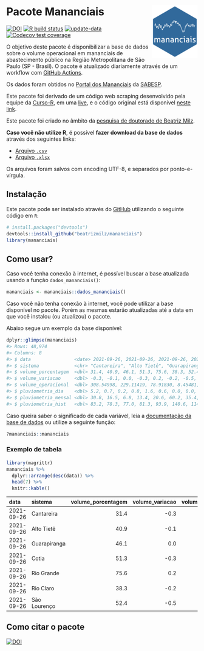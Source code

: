 
<!-- README.md is generated from README.Rmd. Please edit that file -->

# Pacote Mananciais <img src="man/figures/hexlogo.png" align="right" width = "120px"/>

<!-- badges: start -->

[![DOI](https://zenodo.org/badge/DOI/10.5281/zenodo.4733056.svg)](https://doi.org/10.5281/zenodo.4733056)
[![R build
status](https://github.com/beatrizmilz/mananciais/workflows/R-CMD-check/badge.svg)](https://github.com/beatrizmilz/mananciais/actions)
[![update-data](https://github.com/beatrizmilz/mananciais/actions/workflows/2-update_data.yaml/badge.svg)](https://github.com/beatrizmilz/mananciais/actions/workflows/2-update_data.yaml)
[![Codecov test
coverage](https://codecov.io/gh/beatrizmilz/mananciais/branch/master/graph/badge.svg)](https://codecov.io/gh/beatrizmilz/mananciais?branch=master)
<!-- badges: end -->

O objetivo deste pacote é disponibilizar a base de dados sobre o volume
operacional em mananciais de abastecimento público na Região
Metropolitana de São Paulo (SP - Brasil). O pacote é atualizado
diariamente através de um workflow com [GitHub
Actions](https://github.com/beatrizmilz/mananciais/actions).

Os dados foram obtidos no [Portal dos
Mananciais](http://mananciais.sabesp.com.br/Situacao) da
[SABESP](http://site.sabesp.com.br/site/Default.aspx).

Este pacote foi derivado de um código web scraping desenvolvido pela
equipe da [Curso-R](https://www.curso-r.com/), em uma
[live](https://youtu.be/jvZIxrMmOcQ), e o código original está
disponível [neste
link](https://github.com/curso-r/lives/blob/master/drafts/20200730_scraper_sabesp.R).

Este pacote foi criado no âmbito da [pesquisa de doutorado de Beatriz
Milz](https://beatrizmilz.github.io/tese/).

**Caso você não utilize R**, é possível **fazer download da base de
dados** através dos seguintes links:

  - [Arquivo
    `.csv`](https://github.com/beatrizmilz/mananciais/raw/master/inst/extdata/mananciais.csv)
  - [Arquivo
    `.xlsx`](https://github.com/beatrizmilz/mananciais/blob/master/inst/extdata/mananciais.xlsx?raw=true)

Os arquivos foram salvos com encoding UTF-8, e separados por
ponto-e-vírgula.

## Instalação

Este pacote pode ser instalado através do [GitHub](https://github.com/)
utilizando o seguinte código em `R`:

``` r
# install.packages("devtools")
devtools::install_github("beatrizmilz/mananciais")
library(mananciais)
```

## Como usar?

Caso você tenha conexão à internet, é possível buscar a base atualizada
usando a função `dados_mananciais()`:

``` r
mananciais <- mananciais::dados_mananciais() 
```

Caso você não tenha conexão à internet, você pode utilizar a base
disponível no pacote. Porém as mesmas estarão atualizadas até a data em
que você instalou (ou atualizou) o pacote.

Abaixo segue um exemplo da base disponível:

``` r
dplyr::glimpse(mananciais)
#> Rows: 48,974
#> Columns: 8
#> $ data                <date> 2021-09-26, 2021-09-26, 2021-09-26, 2021-09-26, 2…
#> $ sistema             <chr> "Cantareira", "Alto Tietê", "Guarapiranga", "Cotia…
#> $ volume_porcentagem  <dbl> 31.4, 40.9, 46.1, 51.3, 75.6, 38.3, 52.4, 31.7, 41…
#> $ volume_variacao     <dbl> -0.3, -0.1, 0.0, -0.3, 0.2, -0.2, -0.5, -0.2, -0.2…
#> $ volume_operacional  <dbl> 308.54998, 229.11419, 78.91830, 8.45481, 84.75900,…
#> $ pluviometria_dia    <dbl> 5.2, 0.7, 0.2, 0.8, 1.6, 0.6, 0.0, 0.0, 0.0, 0.0, …
#> $ pluviometria_mensal <dbl> 30.8, 16.5, 6.8, 13.4, 20.6, 60.2, 35.4, 25.6, 15.…
#> $ pluviometria_hist   <dbl> 83.2, 78.3, 77.0, 81.3, 93.9, 140.6, 114.0, 83.2, …
```

Caso queira saber o significado de cada variável, leia a [documentação
da base de
dados](https://beatrizmilz.github.io/mananciais/reference/mananciais.html)
ou utilize a seguinte função:

``` r
?mananciais::mananciais
```

### Exemplo de tabela

``` r
library(magrittr)
mananciais %>% 
  dplyr::arrange(desc(data)) %>% 
  head(7) %>%
  knitr::kable()
```

| data       | sistema      | volume\_porcentagem | volume\_variacao | volume\_operacional | pluviometria\_dia | pluviometria\_mensal | pluviometria\_hist |
| :--------- | :----------- | ------------------: | ---------------: | ------------------: | ----------------: | -------------------: | -----------------: |
| 2021-09-26 | Cantareira   |                31.4 |            \-0.3 |           308.54998 |               5.2 |                 30.8 |               83.2 |
| 2021-09-26 | Alto Tietê   |                40.9 |            \-0.1 |           229.11419 |               0.7 |                 16.5 |               78.3 |
| 2021-09-26 | Guarapiranga |                46.1 |              0.0 |            78.91830 |               0.2 |                  6.8 |               77.0 |
| 2021-09-26 | Cotia        |                51.3 |            \-0.3 |             8.45481 |               0.8 |                 13.4 |               81.3 |
| 2021-09-26 | Rio Grande   |                75.6 |              0.2 |            84.75900 |               1.6 |                 20.6 |               93.9 |
| 2021-09-26 | Rio Claro    |                38.3 |            \-0.2 |             5.23769 |               0.6 |                 60.2 |              140.6 |
| 2021-09-26 | São Lourenço |                52.4 |            \-0.5 |            46.51036 |               0.0 |                 35.4 |              114.0 |

## Como citar o pacote

[![DOI](https://zenodo.org/badge/DOI/10.5281/zenodo.4733056.svg)](https://doi.org/10.5281/zenodo.4733056)
